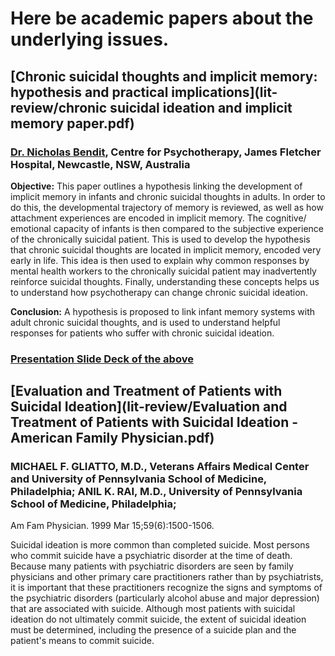 # Here be academic papers about the underlying issues.

## [Chronic suicidal thoughts and implicit memory: hypothesis and practical implications](lit-review/chronic suicidal ideation and implicit memory paper.pdf)
### [Dr. Nicholas Bendit](https://www.researchgate.net/profile/Nicholas_Bendit), Centre for Psychotherapy, James Fletcher Hospital, Newcastle, NSW, Australia 
**Objective:** This paper outlines a hypothesis linking the development of implicit memory in infants and chronic suicidal thoughts in adults. In order to do this, the developmental trajectory of memory is reviewed, as well as how attachment experiences are encoded in implicit memory. The cognitive/ emotional capacity of infants is then compared to the subjective experience of the chronically suicidal patient. This is used to develop the hypothesis that chronic suicidal thoughts are located in implicit memory, encoded very early in life. This idea is then used to explain why common responses by mental health workers to the chronically suicidal patient may inadvertently reinforce suicidal thoughts. Finally, understanding these concepts helps us to understand how psychotherapy can change chronic suicidal ideation.

**Conclusion:** A hypothesis is proposed to link infant memory systems with adult chronic suicidal thoughts, and is used to understand helpful responses for patients who suffer with chronic suicidal ideation.

### [Presentation Slide Deck of the above](lit-review/suicidal-memory-systems.pdf)

## [Evaluation and Treatment of Patients with Suicidal Ideation](lit-review/Evaluation and Treatment of Patients with Suicidal Ideation - American Family Physician.pdf)
### MICHAEL F. GLIATTO, M.D., Veterans Affairs Medical Center and University of Pennsylvania School of Medicine, Philadelphia; ANIL K. RAI, M.D., University of Pennsylvania School of Medicine, Philadelphia; 
Am Fam Physician. 1999 Mar 15;59(6):1500-1506.

Suicidal ideation is more common than completed suicide. Most persons who commit suicide have a psychiatric disorder at the time of death. Because many patients with psychiatric disorders are seen by family physicians and other primary care practitioners rather than by psychiatrists, it is important that these practitioners recognize the signs and symptoms of the psychiatric disorders (particularly alcohol abuse and major depression) that are associated with suicide. Although most patients with suicidal ideation do not ultimately commit suicide, the extent of suicidal ideation must be determined, including the presence of a suicide plan and the patient's means to commit suicide.

